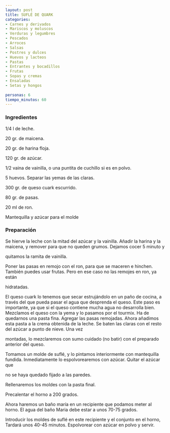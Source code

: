 ```yaml
---
layout: post
title: SUFLÉ DE QUARK
categories:
- Carnes y derivados
- Mariscos y moluscos
- Verduras y legumbres
- Pescados
- Arroces
- Salsas
- Postres y dulces
- Huevos y lacteos
- Pastas
- Entrantes y bocadillos
- Frutas
- Sopas y cremas
- Ensaladas
- Setas y hongos
 
personas: 6 
tiempo_minutos: 60 
---
```

<h3>Ingredientes</h3>
1/4 l de leche.

20 gr. de maicena.

20 gr. de harina floja.

120 gr. de azúcar.

1/2 vaina de vainilla, o una puntita de cuchillo si es en polvo.

5 huevos. Separar las yemas de las claras.

300 gr. de queso cuark escurrido.

80 gr. de pasas.

20 ml de ron.

Mantequilla y azúcar para el molde

<h3>Preparación</h3>
Se hierve la leche con la mitad del azúcar y la vainilla. Añadir la harina y la maicena, y remover para que no queden grumos. Dejamos cocer 5 minuto y

quitamos la ramita de vainilla.

Poner las pasas en remojo con el ron, para que se maceren e hinchen. También puedes usar frutas. Pero en ese caso no las remojes en ron, ya están

hidratadas.

El queso cuark lo tenemos que secar estrujándolo en un paño de cocina, a través del que pueda pasar el agua que desprenda el queso. Este paso es importante, ya que si el queso contiene mucha agua no desarrolla bien. Mezclamos el queso con la yema y lo pasamos por el tourmix. Ha de quedarnos una pasta fina. Agregar las pasas remojadas. Ahora añadimos esta pasta a la crema obtenida de la leche. Se baten las claras con el resto del azúcar a punto de nieve. Una vez

montadas, lo mezclaremos con sumo cuidado (no batir) con el preparado anterior del queso.

Tomamos un molde de suflé, y lo pintamos interiormente con mantequilla fundida. Inmediatamente lo espolvorearemos con azúcar. Quitar el azúcar que

no se haya quedado fijado a las paredes.

Rellenaremos los moldes con la pasta final.

Precalentar el horno a 200 grados.

Ahora haremos un baño maría en un recipiente que podamos meter al horno. El agua del baño Maria debe estar a unos 70-75 grados.

Introducir los moldes de suflé en este recipiente y el conjunto en el horno, Tardará unos 40-45 minutos. Espolvorear con azúcar en polvo y servir.

